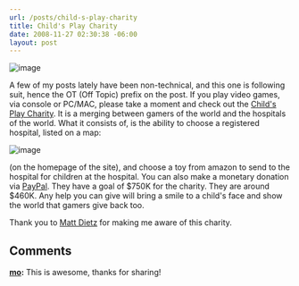 ```yaml
---
url: /posts/child-s-play-charity
title: Child's Play Charity
date: 2008-11-27 02:30:38 -06:00
layout: post
---
```


![image](jasonmeridth/files/2011/03/image_5.png)

A few of my posts lately have been non-technical, and this one is following suit, hence the OT (Off Topic) prefix on the post. If you play video games, via console or PC/MAC, please take a moment and check out the [Child's Play Charity](http://www.childsplaycharity.org). It is a merging between gamers of the world and the hospitals of the world. What it consists of, is the ability to choose a registered hospital, listed on a map:

![image](jasonmeridth/files/2011/03/image_6.png)

(on the homepage of the site), and choose a toy from amazon to send to the hospital for children at the hospital. You can also make a monetary donation via [PayPal](https://www.paypal.com/xclick/business=childsplaycharity@penny-arcade.com&item_name=Childs%2BPlay%2BCharity&no_note=1&tax=0&currency_code=USD). They have a goal of $750K for the charity. They are around $460K. Any help you can give will bring a smile to a child's face and show the world that gamers give back too.

Thank you to [Matt Dietz](http://www.twitter.com/cerberus98) for making me aware of this charity.

## Comments

**[mo](#307 "2008-11-27 16:19:02"):** This is awesome, thanks for sharing!
